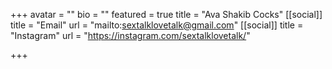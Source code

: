 +++
avatar = ""
bio = ""
featured = true
title = "Ava Shakib Cocks"
[[social]]
title = "Email"
url = "mailto:sextalklovetalk@gmail.com"
[[social]]
title = "Instagram"
url = "https://instagram.com/sextalklovetalk/"

+++
